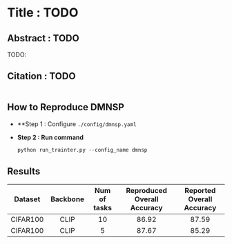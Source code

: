 # Title : TODO

## Abstract : TODO
TODO: 

## Citation : TODO
```bibtex
```

## How to Reproduce DMNSP

- **Step 1 : Configure `./config/dmnsp.yaml`

- **Step 2 : Run command**
    ```python
    python run_trainter.py --config_name dmnsp
    ```

## Results

| Dataset  | Backbone | Num of tasks | Reproduced Overall Accuracy | Reported Overall Accuracy |
| :------: | :------: | :----------: | :-------------------------: | :-----------------------: |
| CIFAR100 |   CLIP   |      10      |            86.92            |           87.59           |
| CIFAR100 |   CLIP   |      5       |            87.67            |           85.29           |
